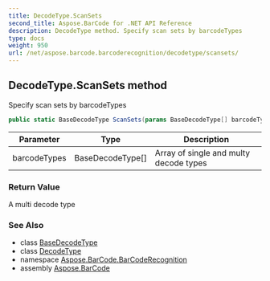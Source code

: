 ```yaml
---
title: DecodeType.ScanSets
second_title: Aspose.BarCode for .NET API Reference
description: DecodeType method. Specify scan sets by barcodeTypes
type: docs
weight: 950
url: /net/aspose.barcode.barcoderecognition/decodetype/scansets/
---
```

## DecodeType.ScanSets method

Specify scan sets by barcodeTypes

```csharp
public static BaseDecodeType ScanSets(params BaseDecodeType[] barcodeTypes)
```

| Parameter | Type | Description |
| --- | --- | --- |
| barcodeTypes | BaseDecodeType[] | Array of single and multy decode types |

### Return Value

A multi decode type

### See Also

* class [BaseDecodeType](../../basedecodetype/)
* class [DecodeType](../)
* namespace [Aspose.BarCode.BarCodeRecognition](../../decodetype/)
* assembly [Aspose.BarCode](../../../)


